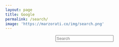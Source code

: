 ```yaml
---
layout: page
title: Google
permalink: /search/
image: 'https://marzorati.co/img/search.png'
---
```

<!--test -->
<center>
<div id="search-container">
<input type="text" id="search-input" class="form-control" placeholder="Search" aria-label="Search">
<br>
<b id="results-container"></b>
</div>
</center>
<!--test -->

<!-- Script pointing to search-script.js -->
<script src="/search-script.js" type="text/javascript"></script>

<!-- Configuration -->
<script>
SimpleJekyllSearch({
  searchInput: document.getElementById('search-input'),
  resultsContainer: document.getElementById('results-container'),
  json: '/search.json'
  
})
</script>